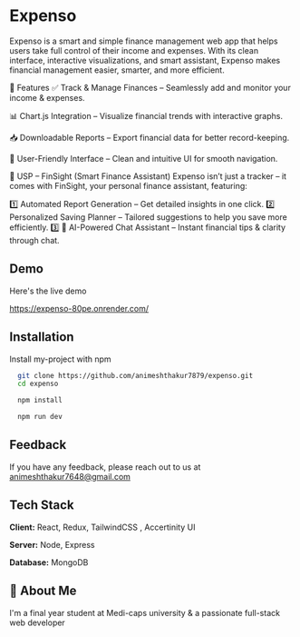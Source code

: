 
# Expenso

Expenso is a smart and simple finance management web app that helps users take full control of their income and expenses. With its clean interface, interactive visualizations, and smart assistant, Expenso makes financial management easier, smarter, and more efficient.

🚀 Features
✅ Track & Manage Finances – Seamlessly add and monitor your income & expenses.

📊 Chart.js Integration – Visualize financial trends with interactive graphs.

📥 Downloadable Reports – Export financial data for better record-keeping.

🎨 User-Friendly Interface – Clean and intuitive UI for smooth navigation.

🌟 USP – FinSight (Smart Finance Assistant)
Expenso isn’t just a tracker – it comes with FinSight, your personal finance assistant, featuring:

1️⃣ Automated Report Generation – Get detailed insights in one click.
2️⃣ Personalized Saving Planner – Tailored suggestions to help you save more efficiently.
3️⃣ 🤖 AI-Powered Chat Assistant – Instant financial tips & clarity through chat.


## Demo

Here's the live demo 

https://expenso-80pe.onrender.com/
## Installation

Install my-project with npm

```bash
  git clone https://github.com/animeshthakur7879/expenso.git
  cd expenso
```

```bash
  npm install

  ```
  ```bash
    npm run dev

   ```
    
## Feedback

If you have any feedback, please reach out to us at animeshthakur7648@gmail.com


## Tech Stack

**Client:** React, Redux, TailwindCSS , Accertinity UI

**Server:** Node, Express
 
**Database:** MongoDB


## 🚀 About Me
I'm a final year student at Medi-caps university & a passionate full-stack web developer

